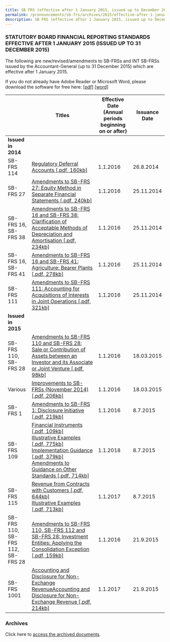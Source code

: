 ```yaml
---
title: SB FRS (effective after 1 January 2015, issued up to December 2015)
permalink: /pronouncements/sb-frs/archives/2015/effective-after-1-january-2015-issued-up-to-december-2015/
description: SB FRS (effective after 1 January 2015, issued up to December 2015)
---
```

### STATUTORY BOARD FINANCIAL REPORTING STANDARDS EFFECTIVE AFTER 1 JANUARY 2015 (ISSUED UP TO 31 DECEMBER 2015)

The following are new/revised/amendments to SB-FRSs and INT SB-FRSs issued by the Accountant-General (up to 31 December 2015) which are effective after 1 January 2015.

If you do not already have Adobe Reader or Microsoft Word, please download the software for free here: [\[pdf\]](http://www.adobe.com/products/acrobat/readstep2.html) [\[word\]](http://www.microsoft.com/downloads/details.aspx?FamilyID=95e24c87-8732-48d5-8689-ab826e7b8fdf&DisplayLang=en)

|  | Titles | Effective Date (Annual periods beginning on or after) | Issuance Date |
| -------- | -------- | -------- | -------- |
| **Issued in 2014** |  |  |  |
| SB-FRS 114 | [Regulatory Deferral Accounts [.pdf, 160kb]](/files/Docs/Default%20Source/Sb%20Frs/Aft%201%20Jan%202015%20to%20Dec%202015/sb-frs_114.pdf) | 1.1.2016 | 26.8.2014 |
| SB-FRS 27 | [Amendments to SB-FRS 27: Equity Method in Separate Financial Statements [.pdf, 240kb]](/files/Docs/Default%20Source/Sb%20Frs/Aft%201%20Jan%202015%20to%20Dec%202015/amendments_to_sb-frs_27_(nov_2014).pdf) | 1.1.2016 | 25.11.2014 |
| SB-FRS 16,<br>SB-FRS 38 | [Amendments to SB-FRS 16 and SB-FRS 38: Clarification of Acceptable Methods of Depreciation and Amortisation [.pdf, 234kb]](/files/Docs/Default%20Source/Sb%20Frs/Aft%201%20Jan%202015%20to%20Dec%202015/amendments_to_sb-frs_16_and_sb-frs_38_(nov_2014).pdf) | 1.1.2016 | 25.11.2014 |
| SB-FRS 16,<br>SB-FRS 41 | [Amendments to SB-FRS 16 and SB-FRS 41: Agriculture: Bearer Plants [.pdf, 278kb]](/files/Docs/Default%20Source/Sb%20Frs/Aft%201%20Jan%202015%20to%20Dec%202015/amendments_to_sb-frs_16_and_sb-frs_41_(nov_2014).pdf) | 1.1.2016 | 25.11.2014 |
| SB-FRS 111 | [Amendments to SB-FRS 111: Accounting for Acquisitions of Interests in Joint Operations [.pdf, 321kb]](/files/Docs/Default%20Source/Sb%20Frs/Aft%201%20Jan%202015%20to%20Dec%202015/amendments_to_sb-frs_111_(nov_2014).pdf) | 1.1.2016 | 25.11.2014 |
| **Issued in 2015** |  |  |  |
| SB-FRS 110,<br>SB-FRS 28 | [Amendments to SB-FRS 110 and SB-FRS 28: Sale or Contribution of Assets between an Investor and its Associate or Joint Venture [.pdf, 98kb]](/files/Docs/Default%20Source/Sb%20Frs/Aft%201%20Jan%202015%20to%20Dec%202015/amendments_to_sb-frs_110_and_sb-frs_28.pdf) | 1.1.2016 | 18.03.2015 |
| Various | [Improvements to SB-FRSs (November 2014) [.pdf, 206kb]](/files/Docs/Default%20Source/Sb%20Frs/Aft%201%20Jan%202015%20to%20Dec%202015/improvements_to_sb-frss_(november_2014).pdf) | 1.1.2016 | 18.03.2015 |
| SB-FRS 1 | [Amendments to SB-FRS 1: Disclosure Initiative [.pdf, 219kb]](/files/Docs/Default%20Source/Sb%20Frs/Aft%201%20Jan%202015%20to%20Dec%202015/amendments__to_sb-frs_1_(jan_2015).pdf) | 1.1.2016 | 8.7.2015 |
| SB-FRS 109 | [Financial Instruments [.pdf, 109kb]](/files/Docs/Default%20Source/Sb%20Frs/Aft%201%20Jan%202015%20to%20Dec%202015/sb-frs_109_(december_2014).pdf)<br>[Illustrative Examples [.pdf, 775kb]](/files/Docs/Default%20Source/Sb%20Frs/Aft%201%20Jan%202015%20to%20Dec%202015/sb-frs_109_ie_(december_2014).pdf)<br>[Implementation Guidance [.pdf, 379kb]](/files/Docs/Default%20Source/Sb%20Frs/Aft%201%20Jan%202015%20to%20Dec%202015/sb-frs_109_ig_(december_2014).pdf)<br>[Amendments to Guidance on Other Standards [.pdf, 714kb]](/files/Docs/Default%20Source/Sb%20Frs/Aft%201%20Jan%202015%20to%20Dec%202015/sb-frs_109_amendments_to_guidance_on_other_standards_(december_2014).pdf) | 1.1.2018 | 8.7.2015 |
| SB-FRS 115 | [Revenue from Contracts with Customers [.pdf, 644kb]](/files/Docs/Default%20Source/Sb%20Frs/Aft%201%20Jan%202015%20to%20Dec%202015/sb-frs_115_(november_2014).pdf)<br>[Illustrative Examples [.pdf, 713kb]](/files/Docs/Default%20Source/Sb%20Frs/Aft%201%20Jan%202015%20to%20Dec%202015/sb-frs_115_ie_(november_2014).pdf) | 1.1.2017 | 8.7.2015 |
| SB-FRS 110,<br>SB-FRS 112,<br>SB-FRS 28 | [Amendments to SB-FRS 110, SB-FRS 112 and SB-FRS 28: Investment Entities: Applying the Consolidation Exception [.pdf, 159kb]](/files/Docs/Default%20Source/Sb%20Frs/Aft%201%20Jan%202015%20to%20Dec%202015/amendments_sb-frs_110_112_and_28_investment_entities_(jan_2015)_revised_i.pdf) | 1.1.2016 | 21.9.2015 |
| SB-FRS 1001 | [Accounting and Disclosure for Non-Exchange RevenueAccounting and Disclosure for Non-Exchange Revenue [.pdf, 214kb]](/files/Docs/Default%20Source/Sb%20Frs/Aft%201%20Jan%202015%20to%20Dec%202015/sb-frs_1001_non-exchange_revenue_16sep2015.pdf) | 1.1.2017 | 21.9.2015 |

### Archives 

Click here to [access the archived documents](/pronouncements/sb-frs/archives/).